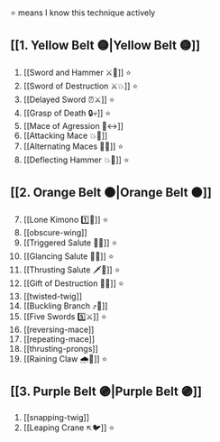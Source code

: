 ⭐ means I know this technique actively

## [[1. Yellow Belt 🟡|Yellow Belt 🟡]]

1. [[Sword and Hammer ⚔️🔨]] ⭐
2. [[Sword of Destruction ⚔️💥]] ⭐
3. [[Delayed Sword ⏰⚔️]] ⭐
4. [[Grasp of Death 🔒💀]] ⭐
5. [[Mace of Agression 🔨↔️]]
6. [[Attacking Mace 💥👊]]
7. [[Alternating Maces 🔄✊]] ⭐
8. [[Deflecting Hammer 💥🔨]] ⭐

## [[2. Orange Belt 🟠|Orange Belt 🟠]]

7. [[Lone Kimono 1️⃣👘]] ⭐
8. [[obscure-wing]]
9. [[Triggered Salute 🔫🫡]] ⭐
10. [[Glancing Salute 👀🫡]] ⭐
11. [[Thrusting Salute 🗡️🫡]] ⭐
12. [[Gift of Destruction 🎁💥]] ⭐
13. [[twisted-twig]]
14. [[Buckling Branch ⤴️🌳]]
15. [[Five Swords 5️⃣⚔️]] ⭐
16. [[reversing-mace]]
17. [[repeating-mace]]
18. [[thrusting-prongs]]
19. [[Raining Claw 🌧️🐯]] ⭐

## [[3. Purple Belt 🟣|Purple Belt 🟣]]

1. [[snapping-twig]]
2. [[Leaping Crane ↖️🐦]] ⭐

